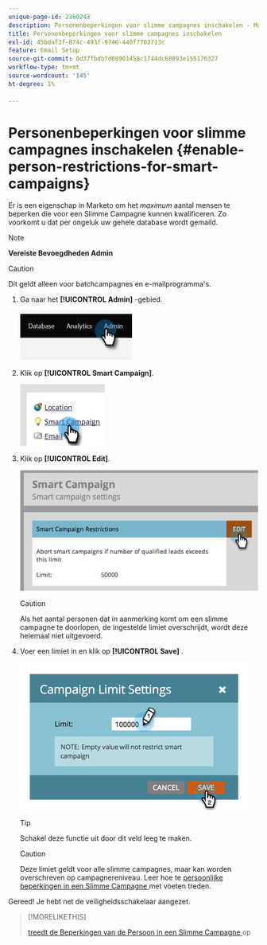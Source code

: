 ```yaml
---
unique-page-id: 2360243
description: Personenbeperkingen voor slimme campagnes inschakelen - Marketo Docs - Productdocumentatie
title: Personenbeperkingen voor slimme campagnes inschakelen
exl-id: 45bdaf3f-874c-493f-9746-440f7703713c
feature: Email Setup
source-git-commit: 0d37fbdb7d08901458c1744dc68893e155176327
workflow-type: tm+mt
source-wordcount: '145'
ht-degree: 1%

---
```


# Personenbeperkingen voor slimme campagnes inschakelen {#enable-person-restrictions-for-smart-campaigns}

Er is een eigenschap in Marketo om het _maximum_ aantal mensen te beperken die voor een Slimme Campagne kunnen kwalificeren. Zo voorkomt u dat per ongeluk uw gehele database wordt gemaild.

>[!NOTE]
>
>**Vereiste Bevoegdheden Admin**

>[!CAUTION]
>
>Dit geldt alleen voor batchcampagnes en e-mailprogramma&#39;s.

1. Ga naar het **[!UICONTROL Admin]** -gebied.

   ![](assets/enable-person-restrictions-for-smart-campaigns-1.png)

1. Klik op **[!UICONTROL Smart Campaign]**.

   ![](assets/enable-person-restrictions-for-smart-campaigns-2.png)

1. Klik op **[!UICONTROL Edit]**.

   ![](assets/enable-person-restrictions-for-smart-campaigns-3.png)

   >[!CAUTION]
   >
   >Als het aantal personen dat in aanmerking komt om een slimme campagne te doorlopen, de ingestelde limiet overschrijdt, wordt deze helemaal niet uitgevoerd.

1. Voer een limiet in en klik op **[!UICONTROL Save]** .

   ![](assets/enable-person-restrictions-for-smart-campaigns-4.png)

   >[!TIP]
   >
   >Schakel deze functie uit door dit veld leeg te maken.

   >[!CAUTION]
   >
   >Deze limiet geldt voor alle slimme campagnes, maar kan worden overschreven op campagnereniveau. Leer hoe te [ persoonlijke beperkingen in een Slimme Campagne ](/help/marketo/product-docs/core-marketo-concepts/smart-campaigns/using-smart-campaigns/override-person-restrictions-in-a-smart-campaign.md) met voeten treden.

Gereed! Je hebt net de veiligheidsschakelaar aangezet.

>[!MORELIKETHIS]
>
>[ treedt de Beperkingen van de Persoon in een Slimme Campagne ](/help/marketo/product-docs/core-marketo-concepts/smart-campaigns/using-smart-campaigns/override-person-restrictions-in-a-smart-campaign.md) op
